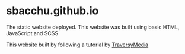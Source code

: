 # sbacchu.github.io

The static website deployed.
This website was built using basic HTML, JavaScript and SCSS

This website built by following a tutorial by [TraversyMedia](http://www.traversymedia.com)
